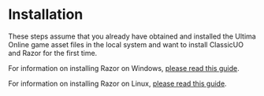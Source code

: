 # Installation

These steps assume that you already have obtained and installed the Ultima Online game asset files in the local system and want to install ClassicUO and Razor for the first time.

For information on installing Razor on Windows, [please read this guide](http://www.uor-razor.com/install/windows/).

For information on installing Razor on Linux, [please read this guide](http://www.uor-razor.com/install/linux/).